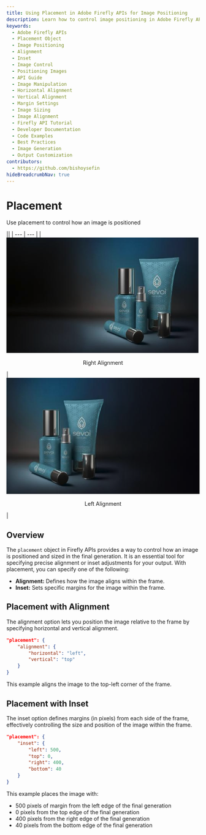 ```yaml
---
title: Using Placement in Adobe Firefly APIs for Image Positioning
description: Learn how to control image positioning in Adobe Firefly APIs using the placement object, including alignment and inset options.
keywords:
  - Adobe Firefly APIs
  - Placement Object
  - Image Positioning
  - Alignment
  - Inset
  - Image Control
  - Positioning Images
  - API Guide
  - Image Manipulation
  - Horizontal Alignment
  - Vertical Alignment
  - Margin Settings
  - Image Sizing
  - Image Alignment
  - Firefly API Tutorial
  - Developer Documentation
  - Code Examples
  - Best Practices
  - Image Generation
  - Output Customization
contributors:
  - https://github.com/bishoysefin
hideBreadcrumbNav: true
---
```


# Placement

Use placement to control how an image is positioned

||
| --- | --- |
| ![expanded product with placement alignment top right](../../images/sevoi-top-right.png) <p style="text-align:center">Right Alignment</p> | ![expanded product with placement alignment top left](../../images/sevoi-top-left.png) <p style="text-align:center">Left Alignment</p> |

## Overview

The `placement` object in Firefly APIs provides a way to control how an image is positioned and sized in the final generation. It is an essential tool for specifying precise alignment or inset adjustments for your output. With placement, you can specify one of the following:

* **Alignment:** Defines how the image aligns within the frame.
* **Inset:** Sets specific margins for the image within the frame.

## Placement with Alignment

The alignment option lets you position the image relative to the frame by specifying horizontal and vertical alignment.

```json
"placement": {
    "alignment": {
        "horizontal": "left",
        "vertical": "top"
    }
}
```

This example aligns the image to the top-left corner of the frame.

## Placement with Inset

The inset option defines margins (in pixels) from each side of the frame, effectively controlling the size and position of the image within the frame.

```json
"placement": {
    "inset": {
        "left": 500,
        "top": 0,
        "right": 400,
        "bottom": 40
    }
}
```

This example places the image with:

* 500 pixels of margin from the left edge of the final generation
* 0 pixels from the top edge of the final generation
* 400 pixels from the right edge of the final generation
* 40 pixels from the bottom edge of the final generation
